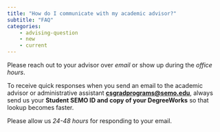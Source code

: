 ```yaml
---
title: "How do I communicate with my academic advisor?"
subtitle: "FAQ"
categories:
    - advising-question
    - new
    - current
---
```

Please reach out to your advisor over *email* or show up during the *office hours*. 

To receive quick responses when you send an email to the academic advisor or administrative assistant <a href="mailto:csgradprograms@semo.edu" target="">**csgradprograms@semo.edu**</a>, always send us your **Student SEMO ID and copy of your DegreeWorks**  so that lookup becomes faster. 

Please allow us *24-48 hours* for responding to your email.